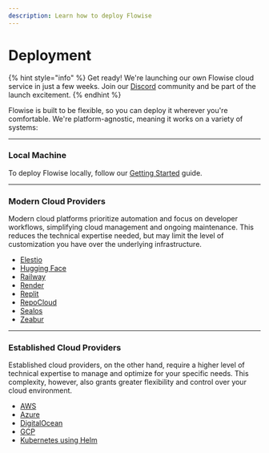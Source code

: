 ```yaml
---
description: Learn how to deploy Flowise
---
```


# Deployment

{% hint style="info" %}
Get ready! We're launching our own Flowise cloud service in just a few weeks. Join our [Discord](https://discord.com/invite/jbaHfsRVBW) community and be part of the launch excitement.
{% endhint %}

Flowise is built to be flexible, so you can deploy it wherever you're comfortable. We're platform-agnostic, meaning it works on a variety of systems:

***

### Local Machine

To deploy Flowise locally, follow our [Getting Started](../../getting-started/) guide.

***

### **Modern Cloud Providers**

Modern cloud platforms prioritize automation and focus on developer workflows, simplifying cloud management and ongoing maintenance. This reduces the technical expertise needed, but may limit the level of customization you have over the underlying infrastructure.

* [Elestio](https://elest.io/open-source/flowiseai)
* [Hugging Face](hugging-face.md)
* [Railway](railway.md)
* [Render](render.md)
* [Replit](replit.md)
* [RepoCloud](https://repocloud.io/details/?app\_id=29)
* [Sealos](sealos.md)
* [Zeabur](zeabur.md)

***

### Established Cloud Providers

Established cloud providers, on the other hand, require a higher level of technical expertise to manage and optimize for your specific needs. This complexity, however, also grants greater flexibility and control over your cloud environment.

* [AWS](aws.md)
* [Azure](azure.md)
* [DigitalOcean](digital-ocean.md)
* [GCP](gcp.md)
* [Kubernetes using Helm](https://artifacthub.io/packages/helm/cowboysysop/flowise)
